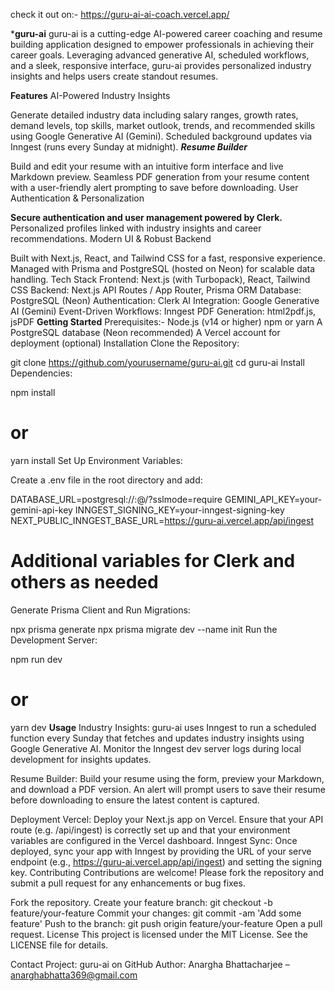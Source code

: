 check it out on:- https://guru-ai-ai-coach.vercel.app/

***guru-ai**
guru-ai is a cutting-edge AI-powered career coaching and resume building application designed to empower professionals in achieving their career goals. Leveraging advanced generative AI, scheduled workflows, and a sleek, responsive interface, guru-ai provides personalized industry insights and helps users create standout resumes.

**Features**
AI-Powered Industry Insights

Generate detailed industry data including salary ranges, growth rates, demand levels, top skills, market outlook, trends, and recommended skills using Google Generative AI (Gemini).
Scheduled background updates via Inngest (runs every Sunday at midnight).
***Resume Builder***

Build and edit your resume with an intuitive form interface and live Markdown preview.
Seamless PDF generation from your resume content with a user-friendly alert prompting to save before downloading.
User Authentication & Personalization

**Secure authentication and user management powered by Clerk.**
Personalized profiles linked with industry insights and career recommendations.
Modern UI & Robust Backend

Built with Next.js, React, and Tailwind CSS for a fast, responsive experience.
Managed with Prisma and PostgreSQL (hosted on Neon) for scalable data handling.
Tech Stack
Frontend: Next.js (with Turbopack), React, Tailwind CSS
Backend: Next.js API Routes / App Router, Prisma ORM
Database: PostgreSQL (Neon)
Authentication: Clerk
AI Integration: Google Generative AI (Gemini)
Event-Driven Workflows: Inngest
PDF Generation: html2pdf.js, jsPDF
**Getting Started**
Prerequisites:-
Node.js (v14 or higher)
npm or yarn
A PostgreSQL database (Neon recommended)
A Vercel account for deployment (optional)
Installation
Clone the Repository:


git clone https://github.com/yourusername/guru-ai.git
cd guru-ai
Install Dependencies:


npm install
# or
yarn install
Set Up Environment Variables:

Create a .env file in the root directory and add:


DATABASE_URL=postgresql://<user>:<password>@<host>/<database>?sslmode=require
GEMINI_API_KEY=your-gemini-api-key
INNGEST_SIGNING_KEY=your-inngest-signing-key
NEXT_PUBLIC_INNGEST_BASE_URL=https://guru-ai.vercel.app/api/ingest
# Additional variables for Clerk and others as needed
Generate Prisma Client and Run Migrations:


npx prisma generate
npx prisma migrate dev --name init
Run the Development Server:


npm run dev
# or
yarn dev
**Usage**
Industry Insights:
guru-ai uses Inngest to run a scheduled function every Sunday that fetches and updates industry insights using Google Generative AI. Monitor the Inngest dev server logs during local development for insights updates.

Resume Builder:
Build your resume using the form, preview your Markdown, and download a PDF version. An alert will prompt users to save their resume before downloading to ensure the latest content is captured.

Deployment
Vercel:
Deploy your Next.js app on Vercel. Ensure that your API route (e.g. /api/ingest) is correctly set up and that your environment variables are configured in the Vercel dashboard.
Inngest Sync:
Once deployed, sync your app with Inngest by providing the URL of your serve endpoint (e.g., https://guru-ai.vercel.app/api/ingest) and setting the signing key.
Contributing
Contributions are welcome! Please fork the repository and submit a pull request for any enhancements or bug fixes.

Fork the repository.
Create your feature branch:
git checkout -b feature/your-feature
Commit your changes:
git commit -am 'Add some feature'
Push to the branch:
git push origin feature/your-feature
Open a pull request.
License
This project is licensed under the MIT License. See the LICENSE file for details.

Contact
Project: guru-ai on GitHub
Author: Anargha Bhattacharjee – anarghabhatta369@gmail.com
